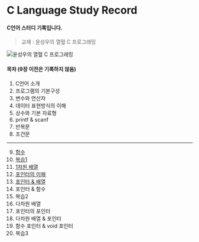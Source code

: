 # C Language Study Record
#### C언어 스터디 기록입니다.

> 교재 : 윤성우의 열혈 C 프로그래밍

![윤성우의 열혈 C 프로그래밍](http://image.yes24.com/goods/4333686/XL)

#### 목차 (9장 이전은 기록하지 않음)
 1. C언어 소개
 2. 프로그램의 기본구성
 3. 변수와 연산자
 4. 데이터 표현방식의 이해
 5. 상수와 기본 자료형
 6. printf & scanf
 7. 반복문
 8. 조건문
 ***
 9. [함수](https://github.com/k1mjunyoung/C/tree/main/09Function/Recursive)
 10. [복습1](https://github.com/k1mjunyoung/C/tree/main/10Review)
 11. [1차원 배열](https://github.com/k1mjunyoung/C/tree/main/11Array)
 12. [포인터의 이해](https://github.com/k1mjunyoung/C/tree/main/12Pointer)
 13. [포인터 & 배열](https://github.com/k1mjunyoung/C/tree/main/13PointerArray)
 14. 포인터 & 함수
 15. 복습2
 16. 다차원 배열
 17. 포인터의 포인터
 18. 다차원 배열 & 포인터
 19. 함수 포인터 & void 포인터
 20. 복습3
